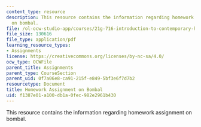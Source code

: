 ```yaml
---
content_type: resource
description: This resource contains the information regarding homework assignment
  on bombal.
file: /ol-ocw-studio-app/courses/21g-716-introduction-to-contemporary-hispanic-literature-spring-2005/f1387e01a100db1a0fec982e2961b430_MIT21G_716S05_bomb_quest.pdf
file_size: 130616
file_type: application/pdf
learning_resource_types:
- Assignments
license: https://creativecommons.org/licenses/by-nc-sa/4.0/
ocw_type: OCWFile
parent_title: Assignments
parent_type: CourseSection
parent_uid: 0f7a06e8-ca91-215f-e849-5bf3e6f7d7b2
resourcetype: Document
title: Homework Assignment on Bombal
uid: f1387e01-a100-db1a-0fec-982e2961b430
---
```

This resource contains the information regarding homework assignment on bombal.
